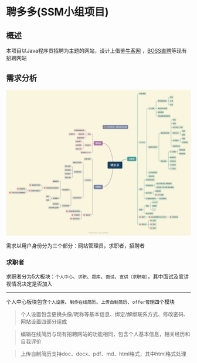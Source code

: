 # 聘多多(SSM小组项目)

## 概述

本项目以Java程序员招聘为主题的网站，设计上借鉴[牛客网](https://www.nowcoder.com/)
，[BOSS直聘](https://www.zhipin.com/?ka=header-home-logo)等现有招聘网站

## 需求分析

![聘多多.png](./images/聘多多.png)

需求以用户身份分为三个部分：网站管理员，求职者，招聘者

### 求职者

求职者分为5大板块：`个人中心`、`求职`、`题库`、`面试`、`宣讲（求职端）`。其中面试及宣讲视情况决定是否加入

---

个人中心板块包含`个人设置`、`制作在线简历`、`上传自制简历`、`offer管理`四个模块

> 个人设置包含更换头像/昵称等基本信息、绑定/解绑联系方式、修改密码、网站设置四部分组成

> 编辑在线简历与现有招聘网站的功能相同，包含个人基本信息，相关经历和自我评价

> 上传自制简历支持doc、docx、pdf、md、html格式，其中html格式处理<script>标签以防恶意攻击。自制简历会在求职者投递职位申请后在招聘端以副本形式提供下载

> 求职记录以列表或表格形式记录职位申请记录及进度，面试邀请的记录，已收到的offer，并以日历的形式展示未来的预定

---

求职板块即为招聘信息的展示页，包含职位展示，搜索，职位详情和公司信息四部分

---

题库部分借鉴了[牛客网](https://www.nowcoder.com/exam/intelligent)
的题库部分，将面试题以问题的形式列出，点击进入后可编写解答。回答后将显示标准答案。另外有一个由用户上传新题目的入口。将编辑好的题目提交至管理员的审核队列

---

面试板块使用WebRTC技术使求职者和招聘者一对一在线面试，同时也可以文字交流

求职者在面试后可对本次面试做总结，以在线笔记形式总结本次面试的缺点及不足

---

宣讲会为企业宣传的模块，以直播的形式一对多进行宣讲

求职端该模块分为浏览各公司宣讲会信息，预约宣讲，参加宣讲三部分。在参加宣讲的过程中可以投递自己的简历

### 招聘者

招聘者与求职者均为普通用户，不同的是招聘者拥有发布招聘信息的权限，并可以在点击导航栏的头像的弹出菜单中更换身份。用户申请为招聘者需要填写公司信息并由管理员审核

招聘者主要包含两大模块：`公司主页`，`品牌宣讲`

---

公司主页由编辑公司信息、发布新职位、管理已发布的职位三部分组成

---

> 编辑公司信息包含公司简介、地理位置、职员人数、环境预览照片等功能

> 发布新职位包括职位信息、薪资范围、职位要求、招聘人数

> 管理已发布职位包含对投递简历的筛选和对已发布职位的管理
>
> 1. 简历筛选流程为查看简历 -> 与求职者沟通 -> 操作申请。其中沟通有普通的文字沟通，邀请在线电话/视频面试，也可以双方共同决定线下面试
> 2. 管理已发布的职位即修改招聘信息和关闭该招聘两功能

---

宣讲会在招聘端分为发布新的宣讲预告，宣讲过程中和宣讲结束后的统计。其中统计记录本次宣讲会预定人数，实际参加人数，收到的职位申请总数，消息总数

### 管理员

管理员拥有审核、封禁、管理题库三个行为

> 审核分为审核招聘者的资质和审核不良信息的举报。举报由用户发现不良信息后举报至管理员的审核队列

> 封禁即为审核后的操作，可以封禁用户，关闭进行中的招聘，封禁公司拒绝新招聘

> 管理题库即对题库的增删查改等基本操作

## 前端设计

